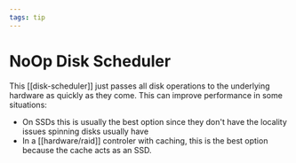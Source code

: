 ```yaml
---
tags: tip
---
```


# NoOp Disk Scheduler
This [[disk-scheduler]] just passes all disk operations to the underlying hardware as quickly as they come. This can improve performance in some situations:

* On SSDs this is usually the best option since they don't have the locality issues spinning disks usually have
* In a [[hardware/raid]] controler with caching, this is the best option because the cache acts as an SSD.
